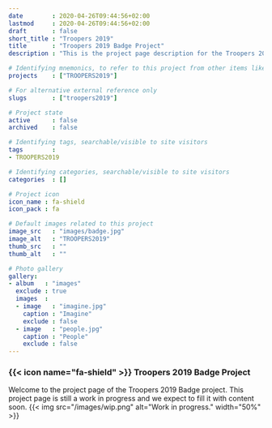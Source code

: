 ```yaml
---
date        : 2020-04-26T09:44:56+02:00
lastmod     : 2020-04-26T09:44:56+02:00
draft       : false
short_title : "Troopers 2019"
title       : "Troopers 2019 Badge Project"
description : "This is the project page description for the Troopers 2019 Project"

# Identifying mnemonics, to refer to this project from other items like blogs, etc.
projects    : ["TROOPERS2019"]

# For alternative external reference only
slugs       : ["troopers2019"]

# Project state
active      : false
archived    : false

# Identifying tags, searchable/visible to site visitors
tags        :
- TROOPERS2019

# Identifying categories, searchable/visible to site visitors
categories  : []

# Project icon
icon_name : fa-shield
icon_pack : fa

# Default images related to this project
image_src   : "images/badge.jpg"
image_alt   : "TROOPERS2019"
thumb_src   : ""
thumb_alt   : ""

# Photo gallery
gallery:
- album   : "images"
  exclude : true
  images  :
  - image   : "imagine.jpg"
    caption : "Imagine"
    exclude : false
  - image   : "people.jpg"
    caption : "People"
    exclude : false
---
```


### {{< icon name="fa-shield" >}} Troopers 2019 Badge Project

Welcome to the project page of the Troopers 2019 Badge project. This project page is still a work in progress and we expect to fill it with content soon.
{{< img src="/images/wip.png" alt="Work in progress." width="50%"  >}}
